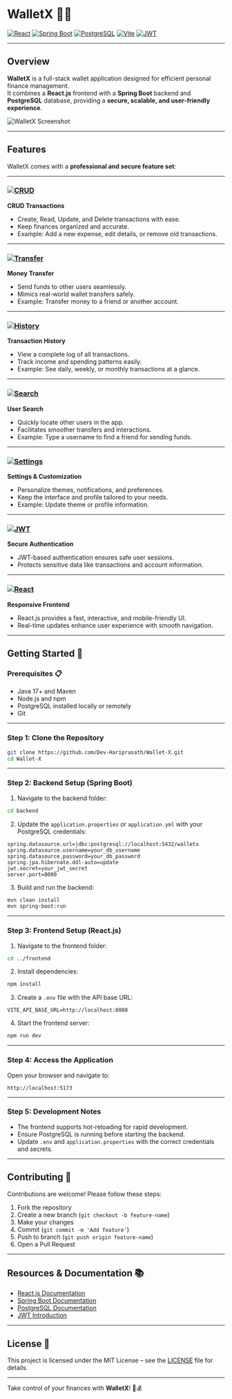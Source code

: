 # WalletX 👝💸

[![React](https://img.shields.io/badge/React-17.0.2-blue?logo=react)](https://reactjs.org/) 
[![Spring Boot](https://img.shields.io/badge/Spring_Boot-3.3.2-brightgreen?logo=spring)](https://spring.io/projects/spring-boot) 
[![PostgreSQL](https://img.shields.io/badge/PostgreSQL-15-blue?logo=postgresql)](https://www.postgresql.org/) 
[![Vite](https://img.shields.io/badge/Vite-4.4.9-yellow?logo=vite)](https://vitejs.dev/) 
[![JWT](https://img.shields.io/badge/JWT-Secure-orange?logo=jsonwebtokens)](https://jwt.io/)

---

## Overview

**WalletX** is a full-stack wallet application designed for efficient personal finance management.  
It combines a **React.js** frontend with a **Spring Boot** backend and **PostgreSQL** database, providing a **secure, scalable, and user-friendly experience**.

![WalletX Screenshot](https://github.com/Dev-Hariprasath/Wallet-X/assets/Hari.png)

---

## Features

WalletX comes with a **professional and secure feature set**:

---

### [![CRUD](https://img.shields.io/badge/CRUD-Manage-green?logo=postman)](https://www.postman.com/)
**CRUD Transactions**  
* Create, Read, Update, and Delete transactions with ease.  
* Keep finances organized and accurate.  
* Example: Add a new expense, edit details, or remove old transactions.

---

### [![Transfer](https://img.shields.io/badge/Transfer-Secure-blue?logo=paypal)](https://www.paypal.com/)
**Money Transfer**  
* Send funds to other users seamlessly.  
* Mimics real-world wallet transfers safely.  
* Example: Transfer money to a friend or another account.

---

### [![History](https://img.shields.io/badge/History-Track-orange?logo=ledger)](https://www.ledger.com/)
**Transaction History**  
* View a complete log of all transactions.  
* Track income and spending patterns easily.  
* Example: See daily, weekly, or monthly transactions at a glance.

---

### [![Search](https://img.shields.io/badge/Search-Fast-yellow?logo=algolia)](https://www.algolia.com/)
**User Search**  
* Quickly locate other users in the app.  
* Facilitates smoother transfers and interactions.  
* Example: Type a username to find a friend for sending funds.

---

### [![Settings](https://img.shields.io/badge/Settings-Personalize-purple?logo=slack)](https://slack.com/)
**Settings & Customization**  
* Personalize themes, notifications, and preferences.  
* Keep the interface and profile tailored to your needs.  
* Example: Update theme or profile information.

---

### [![JWT](https://img.shields.io/badge/JWT-Secure-red?logo=jsonwebtokens)](https://jwt.io/)
**Secure Authentication**  
* JWT-based authentication ensures safe user sessions.  
* Protects sensitive data like transactions and account information.

---

### [![React](https://img.shields.io/badge/React-Responsive-blue?logo=react)](https://reactjs.org/)
**Responsive Frontend**  
* React.js provides a fast, interactive, and mobile-friendly UI.  
* Real-time updates enhance user experience with smooth navigation.

---

## Getting Started 🚀

### Prerequisites 📋

* Java 17+ and Maven  
* Node.js and npm  
* PostgreSQL installed locally or remotely  
* Git  

---

### Step 1: Clone the Repository

```bash
git clone https://github.com/Dev-Hariprasath/Wallet-X.git
cd Wallet-X
````

---

### Step 2: Backend Setup (Spring Boot)

1. Navigate to the backend folder:

```bash
cd backend
```

2. Update the `application.properties` or `application.yml` with your PostgreSQL credentials:

```properties
spring.datasource.url=jdbc:postgresql://localhost:5432/walletx
spring.datasource.username=your_db_username
spring.datasource.password=your_db_password
spring.jpa.hibernate.ddl-auto=update
jwt.secret=your_jwt_secret
server.port=8080
```

3. Build and run the backend:

```bash
mvn clean install
mvn spring-boot:run
```

---

### Step 3: Frontend Setup (React.js)

1. Navigate to the frontend folder:

```bash
cd ../frontend
```

2. Install dependencies:

```bash
npm install
```

3. Create a `.env` file with the API base URL:

```env
VITE_API_BASE_URL=http://localhost:8080
```

4. Start the frontend server:

```bash
npm run dev
```

---

### Step 4: Access the Application

Open your browser and navigate to:

```
http://localhost:5173
```

---

### Step 5: Development Notes

* The frontend supports hot-reloading for rapid development.
* Ensure PostgreSQL is running before starting the backend.
* Update `.env` and `application.properties` with the correct credentials and secrets.

---

## Contributing 🤝

Contributions are welcome! Please follow these steps:

1. Fork the repository
2. Create a new branch (`git checkout -b feature-name`)
3. Make your changes
4. Commit (`git commit -m 'Add feature'`)
5. Push to branch (`git push origin feature-name`)
6. Open a Pull Request

---

## Resources & Documentation 📚

* [React.js Documentation](https://reactjs.org/docs/getting-started.html)
* [Spring Boot Documentation](https://spring.io/projects/spring-boot)
* [PostgreSQL Documentation](https://www.postgresql.org/docs/)
* [JWT Introduction](https://jwt.io/introduction/)

---

## License 📝

This project is licensed under the MIT License – see the [LICENSE](LICENSE) file for details.

---

Take control of your finances with **WalletX**! 🚀💰
